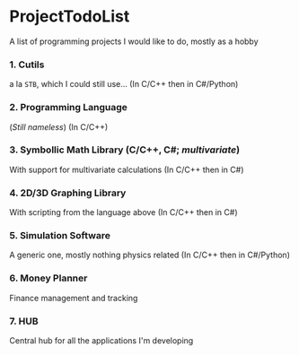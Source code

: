 # ProjectTodoList
A list of programming projects I would like to do, mostly as a hobby

### 1. Cutils
a la ```STB```, which I could still use...
(In C/C++ then in C#/Python)

### 2. Programming Language
(_Still nameless_)
(In C/C++)

### 3. Symbollic Math Library (C/C++, C#; _multivariate_)
With support for multivariate calculations
(In C/C++ then in C#)

### 4. 2D/3D Graphing Library
With scripting from the language above
(In C/C++ then in C#)

### 5. Simulation Software
A generic one, mostly nothing physics related
(In C/C++ then in C#/Python)

### 6. Money Planner
Finance management and tracking

### 7. HUB
Central hub for all the applications I'm developing


